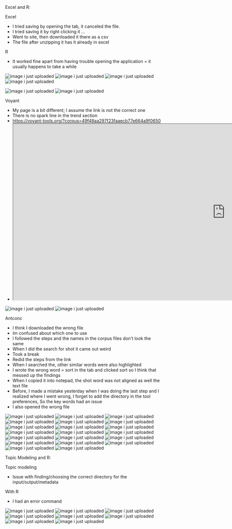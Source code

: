Excel and R:

Excel 
-	I tried saving by opening the tab, it canceled the file.
-	I tried saving it by right clicking it …
-	Went to site, then downloaded it there as a csv
-	The file after unzipping it has it already in excel 

R
-	It worked fine apart from having trouble opening the application = it usually happens to take a while 

![image i just uploaded](excel1.JPG)
![image i just uploaded](excel2.JPG)
![image i just uploaded](excel3.JPG)
![image i just uploaded](excel4.JPG)

![image i just uploaded](R1.JPG)
![image i just uploaded](R2.JPG)

Voyant 

-	My page is a bit different; I assume the link is not the correct one
-	There is no spark line in the trend section 
-	https://voyant-tools.org/?corpus=49f48aa297f23faaecb77e664a9f0650
-	<iframe style='width: 1366px; height: 569px;' src='https://voyant-tools.org/tool/Cirrus/?view=Cirrus&corpus=49f48aa297f23faaecb77e664a9f0650'></iframe>

![image i just uploaded](voyant1.JPG)
![image i just uploaded](voyant2.JPG)

Antconc

-	I think I downloaded the wrong file
-	Im confused about which one to use
-	I followed the steps and the names in the corpus files don’t look the same
-	When I did the search for shot it came out weird 
-	Took a break 
-	Redid the steps from the link 
-	When I searched the, other similar words were also highlighted 
-	I wrote the wrong word = sort in the tab and clicked sort so I think that messed up the findings
-	When I copied it into notepad, the shot word was not aligned as well the text file
-	Before, I made a mistake yesterday when I was doing the last step and I realized where I went wrong, I forget to add the directory in the tool preferences, So the key words had an issue
-	I also opened the wrong file 

![image i just uploaded](antconc1.JPG)
![image i just uploaded](antconc2.JPG)
![image i just uploaded](antconc3.JPG)
![image i just uploaded](antconc4.JPG)
![image i just uploaded](antconc5.JPG)
![image i just uploaded](antconc6.JPG)
![image i just uploaded](antconc7.JPG)
![image i just uploaded](antconc8.JPG)
![image i just uploaded](antconc9.JPG)
![image i just uploaded](antconc10.JPG)
![image i just uploaded](antconc11.JPG)
![image i just uploaded](antconc12.JPG)
![image i just uploaded](antconc13.JPG)
![image i just uploaded](antconc14.JPG)
![image i just uploaded](antconc15.JPG)
![image i just uploaded](antconc16.JPG)
![image i just uploaded](antconc17.JPG)
![image i just uploaded](antconc18.JPG)
![image i just uploaded](antconc19.JPG)
![image i just uploaded](antconc20.JPG)

Topic Modeling and R:

Topic modeling 
-	Issue with finding/choosing the correct directory for the input/output/metadata

With R
-	I had an error command 


![image i just uploaded](topicmo1.JPG)
![image i just uploaded](topicmo2.JPG)
![image i just uploaded](topicmo3.JPG)
![image i just uploaded](topicmo4.JPG)
![image i just uploaded](topicmo5.JPG)
![image i just uploaded](topicmor1.JPG)
![image i just uploaded](topicmor2.JPG)
![image i just uploaded](topicmor3.JPG)
